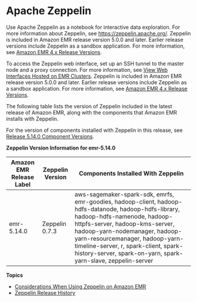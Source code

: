 # Apache Zeppelin<a name="emr-zeppelin"></a>

Use Apache Zeppelin as a notebook for interactive data exploration\. For more information about Zeppelin, see [https://zeppelin\.apache\.org/](https://zeppelin.apache.org/)\. Zeppelin is included in Amazon EMR release version 5\.0\.0 and later\. Earlier release versions include Zeppelin as a sandbox application\. For more information, see [Amazon EMR 4\.x Release Versions](emr-release-4x.md)\.

To access the Zeppelin web interface, set up an SSH tunnel to the master node and a proxy connection\. For more information, see [View Web Interfaces Hosted on EMR Clusters](http://docs.aws.amazon.com/emr/latest/ManagementGuide/emr-web-interfaces.html)\. Zeppelin is included in Amazon EMR release version 5\.0\.0 and later\. Earlier release versions include Zeppelin as a sandbox application\. For more information, see [Amazon EMR 4\.x Release Versions](emr-release-4x.md)\.

The following table lists the version of Zeppelin included in the latest release of Amazon EMR, along with the components that Amazon EMR installs with Zeppelin\.

For the version of components installed with Zeppelin in this release, see [Release 5\.14\.0 Component Versions](emr-release-5x.md#emr-5140-release)\.


**Zeppelin Version Information for emr\-5\.14\.0**  

| Amazon EMR Release Label | Zeppelin Version | Components Installed With Zeppelin | 
| --- | --- | --- | 
| emr\-5\.14\.0 | Zeppelin 0\.7\.3 | aws\-sagemaker\-spark\-sdk, emrfs, emr\-goodies, hadoop\-client, hadoop\-hdfs\-datanode, hadoop\-hdfs\-library, hadoop\-hdfs\-namenode, hadoop\-httpfs\-server, hadoop\-kms\-server, hadoop\-yarn\-nodemanager, hadoop\-yarn\-resourcemanager, hadoop\-yarn\-timeline\-server, r, spark\-client, spark\-history\-server, spark\-on\-yarn, spark\-yarn\-slave, zeppelin\-server | 

**Topics**
+ [Considerations When Using Zeppelin on Amazon EMR](zeppelin-considerations.md)
+ [Zeppelin Release History](Zeppelin-release-history.md)